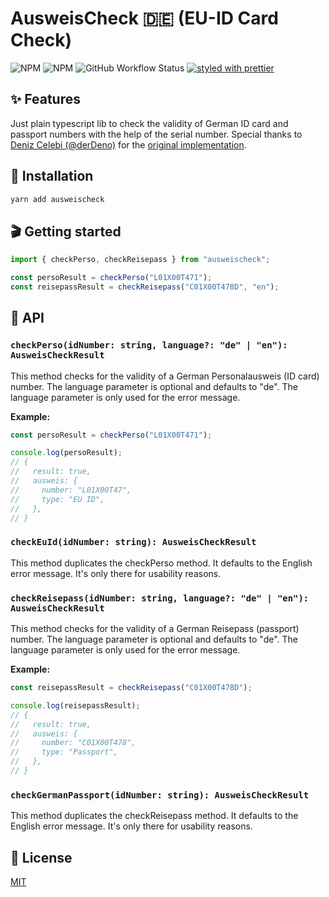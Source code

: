 # AusweisCheck 🇩🇪 (EU-ID Card Check)

![NPM](https://img.shields.io/npm/l/ausweischeck)
![NPM](https://img.shields.io/npm/v/ausweischeck)
![GitHub Workflow Status](https://github.com/LILA-SCHULE/ausweischeck/actions/workflows/ausweischeck.yml/badge.svg?branch=main)
[![styled with prettier](https://img.shields.io/badge/styled_with-prettier-ff69b4.svg)](https://github.com/prettier/prettier)

## ✨ Features

Just plain typescript lib to check the validity of German ID card and passport numbers with the help of the serial number.
Special thanks to [Deniz Celebi (@derDeno)](https://github.com/derDeno) for the [original implementation](https://github.com/derDeno/AusweisCheck).

## 🔧 Installation

```sh
yarn add ausweischeck
```

## 🎬 Getting started

```ts
import { checkPerso, checkReisepass } from "ausweischeck";

const persoResult = checkPerso("L01X00T471");
const reisepassResult = checkReisepass("C01X00T478D", "en");
```

## 📜 API

### `checkPerso(idNumber: string, language?: "de" | "en"): AusweisCheckResult`

This method checks for the validity of a German Personalausweis (ID card) number.
The language parameter is optional and defaults to "de". The language parameter is only used for the error message.

**Example:**

```ts
const persoResult = checkPerso("L01X00T471");

console.log(persoResult);
// {
//   result: true,
//   ausweis: {
//     number: "L01X00T47",
//     type: "EU ID",
//   },
// }
```

### `checkEuId(idNumber: string): AusweisCheckResult`

This method duplicates the checkPerso method. It defaults to the English error message.
It's only there for usability reasons.

### `checkReisepass(idNumber: string, language?: "de" | "en"): AusweisCheckResult`

This method checks for the validity of a German Reisepass (passport) number.
The language parameter is optional and defaults to "de". The language parameter is only used for the error message.

**Example:**

```ts
const reisepassResult = checkReisepass("C01X00T478D");

console.log(reisepassResult);
// {
//   result: true,
//   ausweis: {
//     number: "C01X00T478",
//     type: "Passport",
//   },
// }
```

### `checkGermanPassport(idNumber: string): AusweisCheckResult`

This method duplicates the checkReisepass method. It defaults to the English error message.
It's only there for usability reasons.

## 🥂 License

[MIT](./LICENSE.md)
